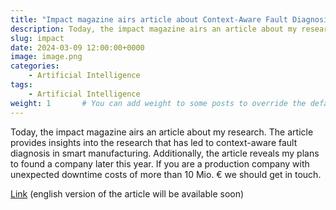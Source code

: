 ```yaml
---
title: "Impact magazine airs article about Context-Aware Fault Diagnosis in Smart Manufacturing"
description: Today, the impact magazine airs an article about my research...
slug: impact
date: 2024-03-09 12:00:00+0000
image: image.png
categories:
    - Artificial Intelligence
tags:
    - Artificial Intelligence
weight: 1       # You can add weight to some posts to override the default sorting (date descending)
---
```


Today, the impact magazine airs an article about my research. The article provides insights into the research that has led to context-aware fault diagnosis in smart manufacturing. Additionally, the article reveals my plans to found a company later this year. If you are a production company with unexpected downtime costs of more than 10 Mio. € we should get in touch.

[Link](https://lnkd.in/e8Wh9fyg) (english version of the article will be available soon)